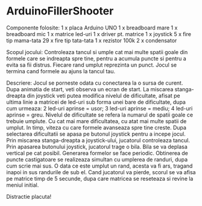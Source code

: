 # ArduinoFillerShooter

Componente folosite:
1 x placa Arduino UNO
1 x breadboard mare
1 x breadboard mic
1 x matrice led-uri
1 x driver pt. matrice
1 x joystick
5 x fire tip mama-tata
29 x fire tip tata-tata
1 x rezistor 100k
2 x condensator

Scopul jocului:
Controleaza tancul si umple cat mai multe spatii goale din formele care se indreapta spre tine, pentru a acumula puncte si pentru a evita sa fii distrus. Fiecare rand umplut reprezinta un punct. Jocul se termina cand formele au ajuns la tancul tau.

Descriere:
Jocul se porneste odata cu conectarea la o sursa de curent. Dupa animatia de start, veti observa un ecran de start. La miscarea stanga-dreapta din joystick veti putea modifica nivelul de dificultate, afisat pe ultima linie a matricei de led-uri sub forma unei bare de dificultate, dupa cum urmeaza:
2 led-uri aprinse = usor;
3 led-uri aprinse = mediu;
4 led-uri aprinse =  greu.
Nivelul de dificultate se refera la numarul de spatii goale ce trebuie umplute. Cu cat mai mare dificultatea, cu atat mai multe spatii de umplut. In timp, viteza cu care formele avanseaza spre tine creste.
Dupa selectarea dificultatii se apasa pe butonul joystick pentru a incepe jocul.
Prin miscarea stanga-dreapta a joystick-ului, jucatorul controleaza tancul. Prin apasarea butonului joystick, jucatorul trage o bila. Bila se va deplasa vertical pe cat posibil. Generarea formelor se face periodic. Obtinerea de puncte castigatoare se realizeaza simultan cu umplerea de randuri, dupa cum scrie mai sus. O data ce este umplut un rand, acesta va fi ars, tragand inapoi in sus randurile de sub el.
Cand jucatorul va pierde, scorul se va afisa pe matrice timp de 5 secunde, dupa care matricea se reseteaza si revine la meniul initial.

Distractie placuta!

